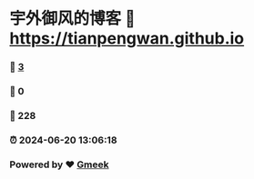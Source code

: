 # 宇外御风的博客 :link: https://tianpengwan.github.io 
### :page_facing_up: [3](https://tianpengwan.github.io/tag.html) 
### :speech_balloon: 0 
### :hibiscus: 228 
### :alarm_clock: 2024-06-20 13:06:18 
### Powered by :heart: [Gmeek](https://github.com/Meekdai/Gmeek)

